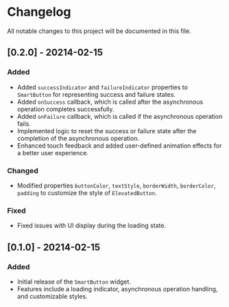 # Changelog

All notable changes to this project will be documented in this file.

## [0.2.0] - 20214-02-15

### Added
- Added `successIndicator` and `failureIndicator` properties to `SmartButton` for representing success and failure states.
- Added `onSuccess` callback, which is called after the asynchronous operation completes successfully.
- Added `onFailure` callback, which is called if the asynchronous operation fails.
- Implemented logic to reset the success or failure state after the completion of the asynchronous operation.
- Enhanced touch feedback and added user-defined animation effects for a better user experience.

### Changed
- Modified properties `buttonColor`, `textStyle`, `borderWidth`, `borderColor`, `padding` to customize the style of `ElevatedButton`.

### Fixed
- Fixed issues with UI display during the loading state.

## [0.1.0] - 20214-02-15

### Added
- Initial release of the `SmartButton` widget.
- Features include a loading indicator, asynchronous operation handling, and customizable styles.
